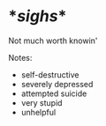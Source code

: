 # \**sighs*\*
Not much worth knowin'

Notes:
- self-destructive
- severely depressed 
- attempted suicide 
- very stupid 
- unhelpful 

